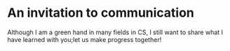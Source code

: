# An invitation to communication
Although I am a green hand in many fields in CS, I still want to share what I have learned with you;let us make progress together!
